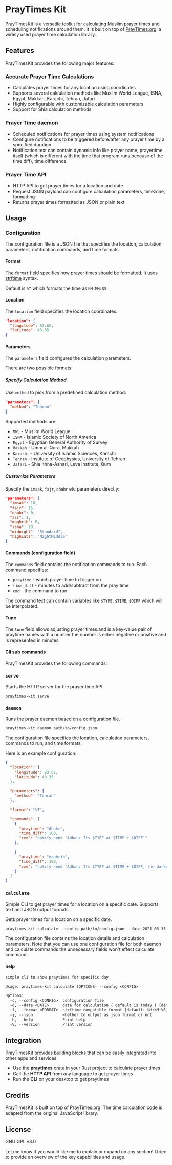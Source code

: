 # PrayTimes Kit

PrayTimesKit is a versatile toolkit for calculating Muslim prayer times and
scheduling notifications around them. It is built on top of
[PrayTimes.org](https://praytimes.org), a widely used prayer time calculation
library.

## Features

PrayTimesKit provides the following major features:

### Accurate Prayer Time Calculations

- Calculates prayer times for any location using coordinates
- Supports several calculation methods like Muslim World League, ISNA, Egypt,
  Makkah, Karachi, Tehran, Jafari
- Highly configurable with customizable calculation parameters
- Support for Shia calculation methods

### Prayer Time daemon

- Scheduled notifications for prayer times using system notifications
- Configure notifications to be triggered before/after any prayer time by a
  specified duration
- Notification text can contain dynamic info like prayer name, prayertime itself
  (which is different with the time that program runs because of the time diff),
  time difference

### Prayer Time API

- HTTP API to get prayer times for a location and date
- Request JSON payload can configure calculation parameters, timezone,
  formatting
- Returns prayer times formatted as JSON or plain text

## Usage

### Configuration

The configuration file is a JSON file that specifies the location, calculation
parameters, notification commands, and time formats.

#### Format

The `format` field specifies how prayer times should be formatted. It uses
[strftime](https://docs.rs/chrono/0.4.19/chrono/format/strftime/index.html)
syntax.

Default is `%T` which formats the time as `HH:MM:SS`.

#### Location

The `location` field specifies the location coordinates.

```json
"location": {
  "longitude": 83.62,
  "latitude": 43.35
}
```

#### Parameters

The `parameters` field configures the calculation parameters.

There are two possible formats:

##### Specify Calculation Method

Use `method` to pick from a predefined calculation method:

```json
"parameters": {
  "method": "Tehran"
}
```

Supported methods are:

- `MWL` - Muslim World League
- `ISNA` - Islamic Society of North America
- `Egypt` - Egyptian General Authority of Survey
- `Makkah` - Umm al-Qura, Makkah
- `Karachi` - University of Islamic Sciences, Karachi
- `Tehran` - Institute of Geophysics, University of Tehran
- `Jafari` - Shia Ithna-Ashari, Leva Institute, Qum

##### Customize Parameters

Specify the `imsak`, `fajr`, `dhuhr` etc parameters directly:

```json
"parameters": {
  "imsak": 10,
  "fajr": 15,
  "dhuhr": 0,
  "asr": 1,
  "maghrib": 0,
  "isha": 10,
  "midnight": "Standard",
  "highLats": "NightMiddle"
}
```

#### Commands (configuration field)

The `commands` field contains the notification commands to run. Each command
specifies:

- `praytime` - which prayer time to trigger on
- `time_diff` - minutes to add/subtract from the pray time
- `cmd` - the command to run

The command text can contain variables like `$TYPE`, `$TIME`, `$DIFF` which will
be interpolated.

#### Tune

The `tune` field allows adjusting prayer times.and is a key-value pair of
praytime names with a number the number is either negative or positive and is
represented in minutes

#### Cli sub commands

PrayTimesKit provides the following commands:

### `serve`

Starts the HTTP server for the prayer time API.

```
praytimes-kit serve
```

### `daemon`

Runs the prayer daemon based on a configuration file.

```
praytimes-kit daemon path/to/config.json
```

The configuration file specifies the location, calculation parameters, commands
to run, and time formats.

Here is an example configuration:

```json
{
  "location": {
    "longitude": 83.62,
    "latitude": 43.35
  },

  "parameters": {
    "method": "Tehran"
  },

  "format": "%T",

  "commands": [
    {
      "praytime": "dhuhr",
      "time_diff": 180,
      "cmd": "notify-send 'Adhan: Its $TYPE at $TIME + $DIFF'"
    },

    {
      "praytime": "maghrib",
      "time_diff": 180,
      "cmd": "notify-send 'Adhan: Its $TYPE at $TIME + $DIFF, the darkness is coming'"
    }
  ]
}
```

### `calculate`

Simple CLI to get prayer times for a location on a specific date. Supports text
and JSON output formats

Gets prayer times for a location on a specific date.

```
praytimes-kit calculate --config path/to/config.json --date 2021-03-15
```

The configuration file contains the location details and calculation parameters.
Note that you can use one configuration file for both daemon and calculate
commands the unnecessary fields won't effect calculate command

#### help

```txt
simple cli to show praytimes for specific day

Usage: praytimes-kit calculate [OPTIONS] --config <CONFIG>

Options:
  -c, --config <CONFIG>  configuration file
  -d, --date <DATE>      date for calculation ( default is today ) [default: 2023-09-04]
  -f, --format <FORMAT>  strftime compatible format [default: %H:%M:%S]
  -j, --json             whether to output as json format or not
  -h, --help             Print help
  -V, --version          Print version
```

## Integration

PrayTimesKit provides building blocks that can be easily integrated into other
apps and services:

- Use the **praytimes** crate in your Rust project to calculate prayer times
- Call the **HTTP API** from any language to get prayer times
- Run the **CLI** on your desktop to get praytimes

## Credits

PrayTimesKit is built on top of [PrayTimes.org](https://praytimes.org). The time
calculation code is adapted from the original JavaScript library.

## License

GNU GPL v3.0

Let me know if you would like me to explain or expand on any section! I tried to
provide an overview of the key capabilities and usage.
